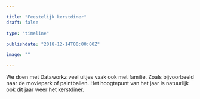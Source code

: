 ```yaml
---

title: "Feestelijk kerstdiner"
draft: false

type: "timeline"

publishdate: "2018-12-14T00:00:00Z"

image: ""

---
```


We doen met Dataworkz veel uitjes vaak ook met familie. Zoals bijvoorbeeld naar de moviepark of paintballen. Het hoogtepunt van het jaar is natuurlijk ook dit jaar weer het kerstdiner.
